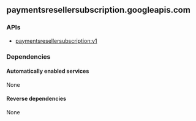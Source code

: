## paymentsresellersubscription.googleapis.com

### APIs

* [ paymentsresellersubscription:v1 ]( https://paymentsresellersubscription.googleapis.com/$discovery/rest?version=v1 )

### Dependencies

#### Automatically enabled services

None

#### Reverse dependencies

None
